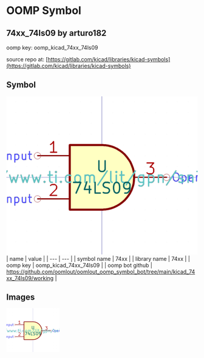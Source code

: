# OOMP Symbol  
## 74xx_74ls09  by arturo182  
  
oomp key: oomp_kicad_74xx_74ls09  
  
source repo at: [https://gitlab.com/kicad/libraries/kicad-symbols](https://gitlab.com/kicad/libraries/kicad-symbols)  
## Symbol  
  
[![working.png](working_600.png)](working.png)  
| name | value | 
| --- | --- | 
| symbol name | 74xx | 
| library name | 74xx | 
| oomp key | oomp_kicad_74xx_74ls09 | 
| oomp bot github | https://github.com/oomlout/oomlout_oomp_symbol_bot/tree/main/kicad_74xx_74ls09/working | 
## Images  
  
[![working.png](working_140.png)](working.png)  
